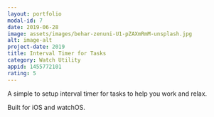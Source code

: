 ```yaml
---
layout: portfolio
modal-id: 7
date: 2019-06-28
image: assets/images/behar-zenuni-U1-pZAXmRmM-unsplash.jpg
alt: image-alt
project-date: 2019
title: Interval Timer for Tasks
category: Watch Utility
appid: 1455772101
rating: 5
---
```


A simple to setup interval timer for tasks to help you work and relax.

Built for iOS and watchOS.
